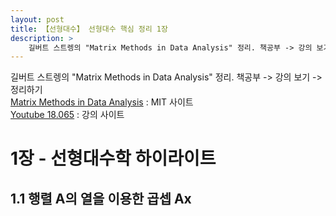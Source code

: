 ```yaml
---
layout: post
title: 【선형대수】 선형대수 핵심 정리 1장
description: >
    길버트 스트렝의 "Matrix Methods in Data Analysis" 정리. 책공부 -> 강의 보기 -> 정리하기
---
```


길버트 스트렝의 "Matrix Methods in Data Analysis" 정리. 책공부 -> 강의 보기 -> 정리하기  
[Matrix Methods in Data Analysis](https://ocw.mit.edu/courses/mathematics/18-065-matrix-methods-in-data-analysis-signal-processing-and-machine-learning-spring-2018/) : MIT 사이트  
[Youtube 18.065](https://www.youtube.com/watch?v=Cx5Z-OslNWE&list=PLUl4u3cNGP63oMNUHXqIUcrkS2PivhN3k) : 강의 사이트  

# 1장 - 선형대수학 하이라이트 
## 1.1 행렬 A의 열을 이용한 곱셉 Ax

